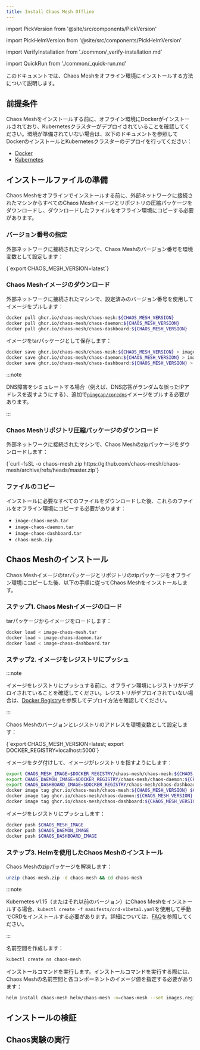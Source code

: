 ```yaml
---
title: Install Chaos Mesh Offline
---
```


import PickVersion from '@site/src/components/PickVersion'

import PickHelmVersion from '@site/src/components/PickHelmVersion'

import VerifyInstallation from './common/\_verify-installation.md'

import QuickRun from './common/\_quick-run.md'

このドキュメントでは、Chaos Meshをオフライン環境にインストールする方法について説明します。

## 前提条件

Chaos Meshをインストールする前に、オフライン環境にDockerがインストールされており、Kubernetesクラスターがデプロイされていることを確認してください。環境が準備されていない場合は、以下のドキュメントを参照してDockerのインストールとKubernetesクラスターのデプロイを行ってください：

- [Docker](https://www.docker.com/get-started)
- [Kubernetes](https://kubernetes.io/docs/setup/)

## インストールファイルの準備

Chaos Meshをオフラインでインストールする前に、外部ネットワークに接続されたマシンからすべてのChaos Meshイメージとリポジトリの圧縮パッケージをダウンロードし、ダウンロードしたファイルをオフライン環境にコピーする必要があります。

### バージョン番号の指定

外部ネットワークに接続されたマシンで、Chaos Meshのバージョン番号を環境変数として設定します：

<PickVersion>
{`export CHAOS_MESH_VERSION=latest`}
</PickVersion>

### Chaos Meshイメージのダウンロード

外部ネットワークに接続されたマシンで、設定済みのバージョン番号を使用してイメージをプルします：

```bash
docker pull ghcr.io/chaos-mesh/chaos-mesh:${CHAOS_MESH_VERSION}
docker pull ghcr.io/chaos-mesh/chaos-daemon:${CHAOS_MESH_VERSION}
docker pull ghcr.io/chaos-mesh/chaos-dashboard:${CHAOS_MESH_VERSION}
```

イメージをtarパッケージとして保存します：

```bash
docker save ghcr.io/chaos-mesh/chaos-mesh:${CHAOS_MESH_VERSION} > image-chaos-mesh.tar
docker save ghcr.io/chaos-mesh/chaos-daemon:${CHAOS_MESH_VERSION} > image-chaos-daemon.tar
docker save ghcr.io/chaos-mesh/chaos-dashboard:${CHAOS_MESH_VERSION} > image-chaos-dashboard.tar
```

:::note

DNS障害をシミュレートする場合（例えば、DNS応答がランダムな誤ったIPアドレスを返すようにする）、追加で[`pingcap/coredns`](https://hub.docker.com/r/pingcap/coredns)イメージをプルする必要があります。

:::

### Chaos Meshリポジトリ圧縮パッケージのダウンロード

外部ネットワークに接続されたマシンで、Chaos Meshのzipパッケージをダウンロードします：

<PickVersion isArchive replaced="refs/heads/master">
{`curl -fsSL -o chaos-mesh.zip https://github.com/chaos-mesh/chaos-mesh/archive/refs/heads/master.zip`}
</PickVersion>

### ファイルのコピー

インストールに必要なすべてのファイルをダウンロードした後、これらのファイルをオフライン環境にコピーする必要があります：

- `image-chaos-mesh.tar`
- `image-chaos-daemon.tar`
- `image-chaos-dashboard.tar`
- `chaos-mesh.zip`

## Chaos Meshのインストール

Chaos Meshイメージのtarパッケージとリポジトリのzipパッケージをオフライン環境にコピーした後、以下の手順に従ってChaos Meshをインストールします。

### ステップ1. Chaos Meshイメージのロード

tarパッケージからイメージをロードします：

```bash
docker load < image-chaos-mesh.tar
docker load < image-chaos-daemon.tar
docker load < image-chaos-dashboard.tar
```

### ステップ2. イメージをレジストリにプッシュ

:::note

イメージをレジストリにプッシュする前に、オフライン環境にレジストリがデプロイされていることを確認してください。レジストリがデプロイされていない場合は、[Docker Registry](https://docs.docker.com/registry/)を参照してデプロイ方法を確認してください。

:::

Chaos Meshのバージョンとレジストリのアドレスを環境変数として設定します：

<PickVersion>
{`export CHAOS_MESH_VERSION=latest; export DOCKER_REGISTRY=localhost:5000`}
</PickVersion>

イメージをタグ付けして、イメージがレジストリを指すようにします：

```bash
export CHAOS_MESH_IMAGE=$DOCKER_REGISTRY/chaos-mesh/chaos-mesh:${CHAOS_MESH_VERSION}
export CHAOS_DAEMON_IMAGE=$DOCKER_REGISTRY/chaos-mesh/chaos-daemon:${CHAOS_MESH_VERSION}
export CHAOS_DASHBOARD_IMAGE=$DOCKER_REGISTRY/chaos-mesh/chaos-dashboard:${CHAOS_MESH_VERSION}
docker image tag ghcr.io/chaos-mesh/chaos-mesh:${CHAOS_MESH_VERSION} $CHAOS_MESH_IMAGE
docker image tag ghcr.io/chaos-mesh/chaos-daemon:${CHAOS_MESH_VERSION} $CHAOS_DAEMON_IMAGE
docker image tag ghcr.io/chaos-mesh/chaos-dashboard:${CHAOS_MESH_VERSION} $CHAOS_DASHBOARD_IMAGE
```

イメージをレジストリにプッシュします：

```bash
docker push $CHAOS_MESH_IMAGE
docker push $CHAOS_DAEMON_IMAGE
docker push $CHAOS_DASHBOARD_IMAGE
```

### ステップ3. Helmを使用したChaos Meshのインストール

Chaos Meshのzipパッケージを解凍します：

```bash
unzip chaos-mesh.zip -d chaos-mesh && cd chaos-mesh
```

:::note

Kubernetes v1.15（またはそれ以前のバージョン）にChaos Meshをインストールする場合、`kubectl create -f manifests/crd-v1beta1.yaml`を使用して手動でCRDをインストールする必要があります。詳細については、[FAQ](./faqs.md#failed-to-install-chaos-mesh-with-the-message-no-matches-for-kind-customresourcedefinition-in-version-apiextensionsk8siov1)を参照してください。

:::

名前空間を作成します：

```bash
kubectl create ns chaos-mesh
```

インストールコマンドを実行します。インストールコマンドを実行する際には、Chaos Meshの名前空間と各コンポーネントのイメージ値を指定する必要があります：

```bash
helm install chaos-mesh helm/chaos-mesh -n=chaos-mesh --set images.registry=$DOCKER_REGISTRY
```

## インストールの検証

<VerifyInstallation />

## Chaos実験の実行

<QuickRun />